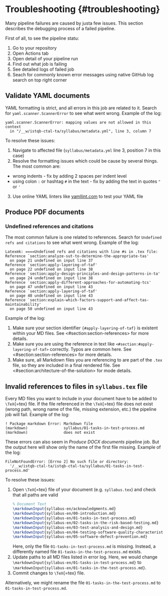 # Troubleshooting {#troubleshooting}

Many pipeline failures are caused by justa few issues. This section describes the debugging process of a failed pipeline.

First of all, to see the pipeline statu:
1. Go to your repository
2. Open Actions tab
3. Open detail of your pipeline run
4. Find out what job is failing
5. See detailed logs of failed job
6. Seach for commonly known error messages using native GitHub log search on top right corner

## Validate YAML documents

YAML formatting is strict, and all errors in this job are related to it. Search for `yaml.scanner.ScannerError` to see what went wrong. Example of the log:

```
yaml.scanner.ScannerError: mapping values are not allowed in this context
  in "/__w/istqb-ctal-ta/syllabus/metadata.yml", line 3, column 7
```
To resolve these issues:
1. Navigate to affected file (`syllabus/metadata.yml` line 3, position 7 in this case)
2. Resolve the formatting issues which could be cause by several things. The most common are:
  * wrong indents - fix by adding 2 spaces per indent level
  * using colon `:` or hashtag `#` in the text - fix by adding the text in quotes `"` or `'`
3. Use online YAML linters like [yamllint.com](https://www.yamllint.com/) to test your YAML file

## Produce PDF documents

### Undefined references and citations

The most common failure is one related to references. Search for `Undefined refs and citations` to see what went wrong. Example of the log:

```
Latexmk: ====Undefined refs and citations with line #s in .tex file:
Reference `section:analyze-sut-to-determine-the-appropriate-tas'
  on page 21 undefined on input line 37
Reference `section:apply-layering-of-taf'
  on page 22 undefined on input line 38
Reference `section:apply-design-principles-and-design-patterns-in-ta'
  on page 24 undefined on input line 38
Reference `section:apply-different-approaches-for-automating-tcs'
  on page 47 undefined on input line 43
Reference `section:apply-layering-of-taf'
  on page 48 undefined on input line 43
Reference `section:explain-which-factors-support-and-affect-tas-maintainability'
  on page 50 undefined on input line 43
```

Example of the log:

1. Make sure your section identifier `{#apply-layering-of-taf}` is existent within your MD files. See <#section:section-references> for more details.
2. Make sure you are using the reference in text like `<#section:#apply-layering-of-taf>` correctly. Typos are common here. See <#section:section-references> for more details.
3. Make sure, all Markdown files you are referencing to are part of the `.tex` file, so they are included in a final rendered file. See <#section:architecture-of-the-solution> for mode details.


## Invalid references to files in `syllabus.tex` file

Every MD files you want to include in your document have to be added to `\TeX`{=tex} file. If the file referenced in the `\TeX`{=tex} file does not exist (wrong path, wrong name of the file, missing extension, etc.) the pipeline job will fail. Example of the log:

```
! Package markdown Error: Markdown file
(markdown)                syllabus/01-tasks-in-test-process.md
(markdown)                does not exist
```

These errors can also seem in *Produce DOCX documents* pipeline job. But the output here will show only the name of the first file missing. Example of the log:

```
FileNotFoundError: [Errno 2] No such file or directory:
  '/__w/istqb-ctal-ta/istqb-ctal-ta/syllabus/01-tasks-in-test-process.md'
```

To resolve these issues:

1. Open `\TeX`{=tex} file of your document (e.g. `syllabus.tex`) and check that all paths are valid
   ```tex
   % Document Text
   \markdownInput{syllabus-en/acknowledgments.md}
   \markdownInput{syllabus-en/00-introduction.md}
   \markdownInput{syllabus-en/01-tasks-in-test-process.md}
   \markdownInput{syllabus-en/02-tasks-in-the-risk-based-testing.md}
   \markdownInput{syllabus-en/03-test-analysis-and-design.md}
   \markdownInput{syllabus-en/04-testing-software-quality-characteristics.md}
   \markdownInput{syllabus-en/05-software-defect-prevention.md}
   ```
   Here, only the file `01-tasks-in-test-process.md` is missing. Instead, a differently named file `01-tasks-in-the-test-process.md` exists.
1. Update paths to all MD files listed in error log. Here, we would change `\markdownInput{syllabus-en/01-tasks-in-test-process.md}` to `\markdownInput{syllabus-en/01-tasks-in-the-test-process.md}`.
1. Commit changes to `\TeX`{=tex} file.

Alternatively, we might rename the file `01-tasks-in-the-test-process.md` to `01-tasks-in-test-process.md`.
